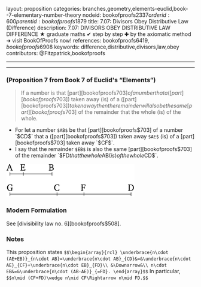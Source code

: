 layout: proposition
categories: branches,geometry,elements-euclid,book--7-elementary-number-theory
nodeid: bookofproofs$2337
orderid: 600
parentid: bookofproofs$1879
title: 7.07: Divisors Obey Distributive Law (Difference)
description: 7.07: DIVISORS OBEY DISTRIBUTIVE LAW DIFFERENCE &#9733; graduate maths &#10004; step by step &#10010; by the axiomatic method &#10140; visit BookOfProofs now!
references: bookofproofs$6419,bookofproofs$6908
keywords: difference,distributive,divisors,law,obey
contributors: @Fitzpatrick,bookofproofs

---


---

### (Proposition 7 from Book 7 of Euclid's “Elements”)

> If a number is that [part][bookofproofs$703] of a number that a ([part][bookofproofs$703]) taken away (is) of a ([part][bookofproofs$703]) taken away then the remainder will also be the same [part][bookofproofs$703] of the remainder that the whole (is) of the whole.
* For let a number `$AB$` be that [part][bookofproofs$703] of a number `$CD$` that a ([part][bookofproofs$703]) taken away `$AE$` (is) of a [part][bookofproofs$703] taken away `$CF$`.
* I say that the remainder `$EB$` is also the same [part][bookofproofs$703] of the remainder `$FD$` that the whole `$AB$` (is) of the whole `$CD$`.


![fig07e](https://github.com/bookofproofs/bookofproofs.github.io/blob/main/_sources/_assets/images/euclid/Book07/fig07e.png?raw=true)


### Modern Formulation

See [divisibility law no. 6][bookofproofs$508].
### Notes

This proposition states 
`$$\begin{array}{rcl}
\underbrace{n\cdot (AE+EB)}_{n\cdot AB}=\underbrace{n\cdot AB}_{CD}&=&\underbrace{n\cdot AE}_{CF}+\underbrace{n\cdot EB}_{FD}\\
&\Downarrow&\\
n\cdot EB&=&\underbrace{n\cdot (AB-AE)}_{=FD}.
\end{array}$$`
In particular, 
`$$n\mid (CF+FD)\wedge n\mid CF\Rightarrow n\mid FD.$$`

